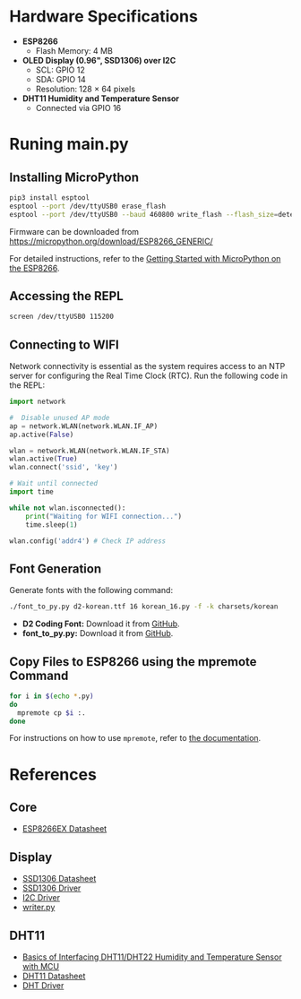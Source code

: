 # Hardware Specifications

- **ESP8266**
  - Flash Memory: 4 MB
- **OLED Display (0.96", SSD1306) over I2C**
  - SCL: GPIO 12
  - SDA: GPIO 14
  - Resolution: 128 × 64 pixels
- **DHT11 Humidity and Temperature Sensor**
  - Connected via GPIO 16

# Runing main.py
## Installing MicroPython

```sh
pip3 install esptool
esptool --port /dev/ttyUSB0 erase_flash
esptool --port /dev/ttyUSB0 --baud 460800 write_flash --flash_size=detect 0 "firmware"
```

Firmware can be downloaded from https://micropython.org/download/ESP8266_GENERIC/

For detailed instructions, refer to the [Getting Started with MicroPython on the ESP8266](https://docs.micropython.org/en/latest/esp8266/tutorial/intro.html#intro).

## Accessing the REPL
```sh
screen /dev/ttyUSB0 115200
```

## Connecting to WIFI
Network connectivity is essential as the system requires access to an NTP server for configuring the Real Time Clock (RTC).
Run the following code in the REPL:

```python
import network

#  Disable unused AP mode
ap = network.WLAN(network.WLAN.IF_AP)
ap.active(False)

wlan = network.WLAN(network.WLAN.IF_STA)
wlan.active(True)
wlan.connect('ssid', 'key')

# Wait until connected
import time

while not wlan.isconnected():
    print("Waiting for WIFI connection...")
    time.sleep(1)

wlan.config('addr4') # Check IP address

```

## Font Generation
Generate fonts with the following command:
```sh
./font_to_py.py d2-korean.ttf 16 korean_16.py -f -k charsets/korean
```
- **D2 Coding Font:** Download it from [GitHub](https://github.com/naver/d2codingfont).
- **font_to_py.py:** Download it from [GitHub](https://github.com/peterhinch/micropython-font-to-py).

## Copy Files to ESP8266 using the mpremote Command
```sh
for i in $(echo *.py)
do
  mpremote cp $i :.
done
```

For instructions on how to use `mpremote`, refer to [the documentation](https://docs.micropython.org/en/latest/reference/mpremote.html).

# References

## Core
- [ESP8266EX Datasheet](https://www.espressif.com/sites/default/files/documentation/0a-esp8266ex_datasheet_en.pdf)

## Display
- [SSD1306 Datasheet](https://cdn-shop.adafruit.com/datasheets/SSD1306.pdf)
- [SSD1306 Driver](https://docs.micropython.org/en/latest/esp8266/quickref.html#ssd1306-driver)
- [I2C Driver](https://docs.micropython.org/en/latest/esp8266/quickref.html#i2c-bus)
- [writer.py](https://github.com/peterhinch/micropython-font-to-py/blob/master/writer/writer.py)


## DHT11
- [Basics of Interfacing DHT11/DHT22 Humidity and Temperature Sensor with MCU](https://www.ocfreaks.com/basics-interfacing-dht11-dht22-humidity-temperature-sensor-mcu/#:~:text=DHT11%20Data%20Format,3rd%20Byte+%204th%20Byte%7D)
- [DHT11 Datasheet](https://www.mouser.com/datasheet/2/758/DHT11-Technical-Data-Sheet-Translated-Version-1143054.pdf?srsltid=AfmBOopLiz_uh8k99vhOvKD9azUnptIdl67gPRFAkFOY7Rv2Q8cBL0Cb)
- [DHT Driver](https://docs.micropython.org/en/latest/esp8266/quickref.html#dht-driver)

